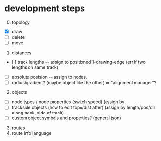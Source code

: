 # development steps

0. topology

 - [x] draw
 - [ ] delete
 - [ ] move

1. distances

 - [ ] track lengths -- assign to positioned 1-drawing-edge 
           (err if two lengths on same track)
 - [ ] absolute posision -- assign to nodes.
 - [ ] radius/gradient? (maybe object like the other)
       or "alignment manager"?

2. objects

 - [ ] node types / node properties (switch speed)
        (assign by 
 - [ ] trackside objects (how to edit topo/dist after)
        (assign by length/pos/dir along track, side of track)
 - [ ] custom object symbols and properties? (general json)

3. routes 
4. route info language



